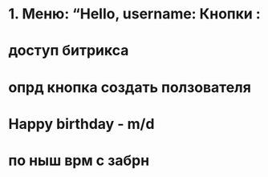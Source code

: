 # 1. Меню: “Hello, username: Кнопки :

# доступ битрикса 
# опрд кнопка создать ползователя
# Happy birthday - m/d
# по ныш врм с забрн 




